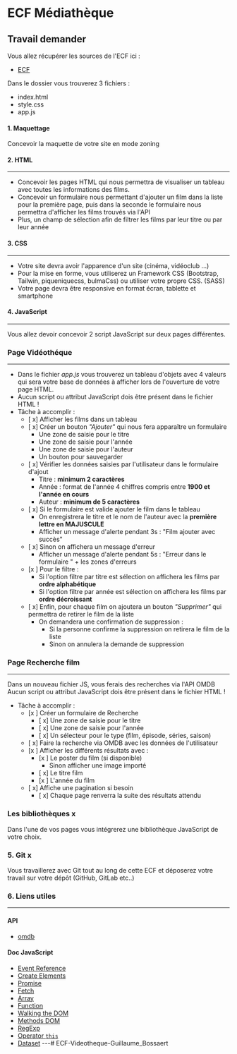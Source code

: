 # ECF Médiathèque

## Travail demander

Vous allez récupérer les sources de l'ECF ici :
- [ECF](https://github.com/VivierCyril/ECF.git)

Dans le dossier vous trouverez 3 fichiers :
- index.html
- style.css
- app.js

#### 1. Maquettage

Concevoir la maquette de votre site en mode zoning

#### 2. HTML
---

- Concevoir les pages HTML qui nous permettra de visualiser un tableau avec toutes les informations des films.
- Concevoir un formulaire nous permettant d'ajouter un film dans la liste pour la première page, puis dans la seconde le formulaire nous permettra d'afficher les films trouvés via l'API
- Plus, un champ de sélection afin de filtrer les films par leur titre ou par leur année


#### 3. CSS
---

- Votre site devra avoir l'apparence d'un site (cinéma, vidéoclub ...)
- Pour la mise en forme, vous utiliserez un Framework CSS (Bootstrap, Tailwin, piqueniquecss, bulmaCss)  ou utiliser votre propre CSS. (SASS)
- Votre page devra être responsive en format écran, tablette et smartphone


#### 4. JavaScript
---

Vous allez devoir concevoir 2 script JavaScript sur deux pages différentes. 


### Page Vidéothéque
---

- Dans le fichier *app.js* vous trouverez un tableau d'objets avec 4 valeurs qui sera votre base de données à afficher lors de l'ouverture de votre page HTML.
- Aucun script ou attribut JavaScript dois être présent dans le fichier HTML !
- Tâche à accomplir :
    - [ x] Afficher les films dans un tableau
    - [ x] Créer un bouton *"Ajouter"* qui nous fera apparaître un formulaire
        - Une zone de saisie pour le titre
        - Une zone de saisie pour l'année
        - Une zone de saisie pour l'auteur
        - Un bouton pour sauvegarder
    - [ x] Vérifier les données saisies par l'utilisateur dans le formulaire d'ajout
        - Titre : **minimum 2 caractères**
        - Année : format de l'année 4 chiffres compris entre **1900 et l'année en cours**
        - Auteur : **minimum de 5 caractères**
    - [ x] Si le formulaire est valide ajouter le film dans le tableau
        - On enregistrera le titre et le nom de l'auteur avec la **première lettre en MAJUSCULE**
        - Afficher un message d'alerte pendant 3s : "Film ajouter avec succès"
    - [ x] Sinon on affichera un message d'erreur
        - Afficher un message d'alerte pendant 5s : "Erreur dans le formulaire " + les zones d'erreurs
    - [x ] Pour le filtre :
        - Si l'option filtre par titre est sélection on affichera les films par **ordre alphabétique**
        - Si l'option filtre par année est sélection on affichera les films par **ordre  décroissant**
    - [ x] Enfin, pour chaque film on ajoutera un bouton *"Supprimer"* qui permettra de retirer le film de la liste
        - On demandera une confirmation de suppression :
            - Si la personne confirme la suppression on retirera le film de la liste
            - Sinon on annulera la demande de suppression


### Page Recherche film
---
Dans un nouveau fichier JS, vous ferais des recherches via l'API OMDB 
Aucun script ou attribut JavaScript dois être présent dans le fichier HTML !

- Tâche à accomplir :
  - [x ] Créer un formulaire de Recherche
    - [ x] Une zone de saisie pour le titre
    - [ x] Une zone de saisie pour l'année
    - [ x] Un sélecteur pour le type (film, épisode, séries, saison)
  - [ x] Faire la recherche via OMDB avec les données de l'utilisateur 
  - [x ] Afficher les différents résultats avec :
    - [x ] Le poster du film (si disponible)
      - Sinon afficher une image importé
    - [ x] Le titre film
    - [x ] L'année du film
  - [ x] Affiche une pagination si besoin
    - [ x] Chaque page renverra la suite des résultats attendu 


### Les bibliothèques  x

Dans l'une de vos pages vous intégrerez une bibliothèque JavaScript de votre choix. 

### 5. Git  x

Vous travaillerez avec Git tout au long de cette ECF et déposerez votre travail sur votre dépôt (GitHub, GitLab etc..)

### 6. Liens utiles
---
#### API 
- [omdb](https://www.omdbapi.com/)

#### Doc JavaScript
- [Event Reference](https://developer.mozilla.org/en-US/docs/Web/Events)
- [Create Elements](https://developer.mozilla.org/en-US/docs/Web/API/Document/createElement)
- [Promise](https://developer.mozilla.org/en-US/docs/Web/JavaScript/Reference/Global_Objects/Promise)
- [Fetch](https://developer.mozilla.org/en-US/docs/Web/API/fetch)
- [Array](https://developer.mozilla.org/en-US/docs/Web/JavaScript/Reference/Global_Objects/Array)
- [Function](https://developer.mozilla.org/en-US/docs/Glossary/Function)
- [Walking the DOM](https://javascript.info/dom-navigation)
- [Methods DOM](https://developer.mozilla.org/en-US/docs/Web/API/Document/createElement#See_also)
- [RegExp](https://developer.mozilla.org/en-US/docs/Web/JavaScript/Reference/Global_Objects/RegExp)
- [Operator `this`](https://developer.mozilla.org/en-US/docs/Web/JavaScript/Reference/Operators/this)
- [Dataset](https://developer.mozilla.org/en-US/docs/Web/HTML/Global_attributes/data-*)
---# ECF-Videotheque-Guillaume_Bossaert
